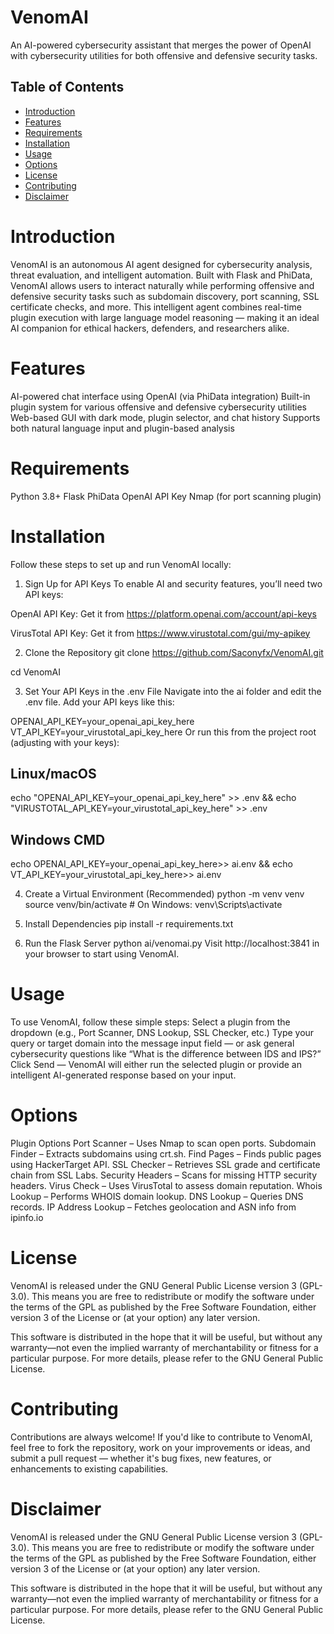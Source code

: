 # VenomAI
An AI-powered cybersecurity assistant that merges the power of OpenAI with cybersecurity utilities for both offensive and defensive security tasks.


## Table of Contents
* [Introduction](#introduction)
* [Features](#features)
* [Requirements](#requirements)
* [Installation](#installation)
* [Usage](#usage)
* [Options](#options)
* [License](#license)
* [Contributing](#contributing)
* [Disclaimer](#disclaimer)

# Introduction
VenomAI is an autonomous AI agent designed for cybersecurity analysis, threat evaluation, and intelligent automation. Built with Flask and PhiData, VenomAI allows users to interact naturally while performing offensive and defensive security tasks such as subdomain discovery, port scanning, SSL certificate checks, and more. This intelligent agent combines real-time plugin execution with large language model reasoning — making it an ideal AI companion for ethical hackers, defenders, and researchers alike.

# Features
AI-powered chat interface using OpenAI (via PhiData integration)
Built-in plugin system for various offensive and defensive cybersecurity utilities
Web-based GUI with dark mode, plugin selector, and chat history
Supports both natural language input and plugin-based analysis


# Requirements
Python 3.8+
Flask
PhiData
OpenAI API Key
Nmap (for port scanning plugin)



# Installation
Follow these steps to set up and run VenomAI locally:

1. Sign Up for API Keys
To enable AI and security features, you’ll need two API keys:

OpenAI API Key: Get it from https://platform.openai.com/account/api-keys

VirusTotal API Key: Get it from https://www.virustotal.com/gui/my-apikey

2. Clone the Repository
git clone https://github.com/Saconyfx/VenomAI.git

cd VenomAI

3. Set Your API Keys in the .env File
Navigate into the ai folder and edit the .env file. Add your API keys like this:

OPENAI_API_KEY=your_openai_api_key_here
VT_API_KEY=your_virustotal_api_key_here
Or run this from the project root (adjusting with your keys):

## Linux/macOS

echo "OPENAI_API_KEY=your_openai_api_key_here" >> .env && echo "VIRUSTOTAL_API_KEY=your_virustotal_api_key_here" >> .env

## Windows CMD

echo OPENAI_API_KEY=your_openai_api_key_here>> ai\.env && echo VT_API_KEY=your_virustotal_api_key_here>> ai\.env

4. Create a Virtual Environment (Recommended)
python -m venv venv
source venv/bin/activate      # On Windows: venv\Scripts\activate

5. Install Dependencies
pip install -r requirements.txt

6. Run the Flask Server
python ai/venomai.py
Visit http://localhost:3841 in your browser to start using VenomAI.


# Usage
To use VenomAI, follow these simple steps:
Select a plugin from the dropdown (e.g., Port Scanner, DNS Lookup, SSL Checker, etc.)
Type your query or target domain into the message input field — or ask general cybersecurity questions like “What is the difference between IDS and IPS?”
Click Send — VenomAI will either run the selected plugin or provide an intelligent AI-generated response based on your input.

# Options
Plugin Options
Port Scanner – Uses Nmap to scan open ports.
Subdomain Finder – Extracts subdomains using crt.sh.
Find Pages – Finds public pages using HackerTarget API.
SSL Checker – Retrieves SSL grade and certificate chain from SSL Labs.
Security Headers – Scans for missing HTTP security headers.
Virus Check – Uses VirusTotal to assess domain reputation.
Whois Lookup – Performs WHOIS domain lookup.
DNS Lookup – Queries DNS records.
IP Address Lookup – Fetches geolocation and ASN info from ipinfo.io

# License
VenomAI is released under the GNU General Public License version 3 (GPL-3.0).
This means you are free to redistribute or modify the software under the terms of the GPL as published by the Free Software Foundation, either version 3 of the License or (at your option) any later version.

This software is distributed in the hope that it will be useful, but without any warranty—not even the implied warranty of merchantability or fitness for a particular purpose.
For more details, please refer to the GNU General Public License.

# Contributing
Contributions are always welcome! If you'd like to contribute to VenomAI, feel free to fork the repository, work on your improvements or ideas, and submit a pull request — whether it's bug fixes, new features, or enhancements to existing capabilities.


# Disclaimer
VenomAI is released under the GNU General Public License version 3 (GPL-3.0).
This means you are free to redistribute or modify the software under the terms of the GPL as published by the Free Software Foundation, either version 3 of the License or (at your option) any later version.

This software is distributed in the hope that it will be useful, but without any warranty—not even the implied warranty of merchantability or fitness for a particular purpose.
For more details, please refer to the GNU General Public License.

